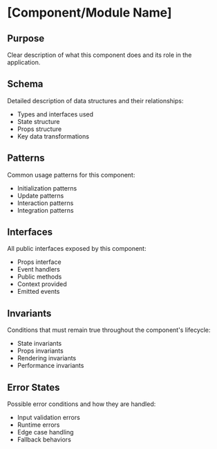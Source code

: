 # [Component/Module Name]

## Purpose
Clear description of what this component does and its role in the application.

## Schema
Detailed description of data structures and their relationships:
- Types and interfaces used
- State structure
- Props structure
- Key data transformations

## Patterns
Common usage patterns for this component:
- Initialization patterns
- Update patterns
- Interaction patterns
- Integration patterns

## Interfaces
All public interfaces exposed by this component:
- Props interface
- Event handlers
- Public methods
- Context provided
- Emitted events

## Invariants
Conditions that must remain true throughout the component's lifecycle:
- State invariants
- Props invariants
- Rendering invariants
- Performance invariants

## Error States
Possible error conditions and how they are handled:
- Input validation errors
- Runtime errors
- Edge case handling
- Fallback behaviors 